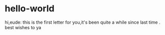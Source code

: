 # hello-world

hi,eude:
  this is the first letter for you,it's been quite a while since last time .
  best wishes to ya
